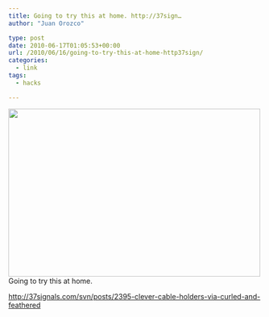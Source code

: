```yaml
---
title: Going to try this at home. http://37sign…
author: "Juan Orozco" 

type: post
date: 2010-06-17T01:05:53+00:00
url: /2010/06/16/going-to-try-this-at-home-http37sign/
categories:
  - link
tags:
  - hacks

---
```

[<img alt="" src="https://i0.wp.com/s3.amazonaws.com/37assets/svn/thumb-cableclips-90ab0b5a98c82a81d5345e5018f50bc0.jpg?resize=500%2C333" title="Cable Clips" class="alignright" width="500" height="333" data-recalc-dims="1" />][1]Going to try this at home.

http://37signals.com/svn/posts/2395-clever-cable-holders-via-curled-and-feathered

 [1]: https://i0.wp.com/s3.amazonaws.com/37assets/svn/cableclips-90ab0b5a98c82a81d5345e5018f50bc0.jpg